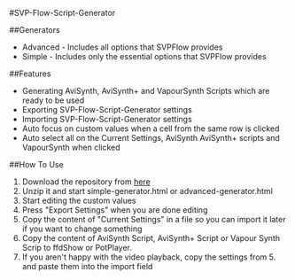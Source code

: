 #SVP-Flow-Script-Generator

##Generators
  - Advanced - Includes all options that SVPFlow provides
  - Simple - Includes only the essential options that SVPFlow provides

##Features
  - Generating AviSynth, AviSynth+ and VapourSynth Scripts which are ready to be used
  - Exporting SVP-Flow-Script-Generator settings 
  - Importing SVP-Flow-Script-Generator settings
  - Auto focus on custom values when a cell from the same row is clicked
  - Auto select all on the Current Settings, AviSynth AviSynth+ scripts and VapourSynth when clicked
  
##How To Use
1. Download the repository from [here](https://github.com/Bare7a/SVP-Flow-Script-Generators/archive/master.zip) 
2. Unzip it and start simple-generator.html or advanced-generator.html
3. Start editing the custom values
4. Press "Export Settings" when you are done editing
5. Copy the content of "Current Settings" in a file so you can import it later if you want to change something
6. Copy the content of AviSynth Script, AviSynth+ Script or Vapour Synth Scrip to ffdShow or PotPlayer.
7. If you aren't happy with the video playback, copy the settings from 5. and paste them into the import field